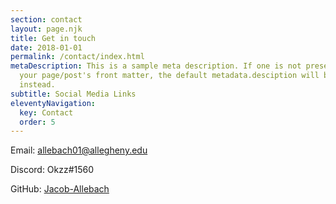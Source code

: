 ```yaml
---
section: contact
layout: page.njk
title: Get in touch
date: 2018-01-01
permalink: /contact/index.html
metaDescription: This is a sample meta description. If one is not present in
  your page/post's front matter, the default metadata.desciption will be used
  instead.
subtitle: Social Media Links
eleventyNavigation:
  key: Contact
  order: 5
---
```


Email: allebach01@allegheny.edu

Discord: Okzz#1560

GitHub: [Jacob-Allebach](https://www.github.com/Jacob-Allebach)
